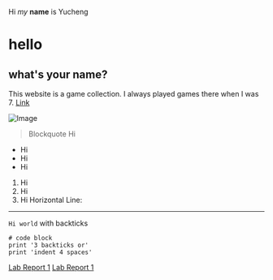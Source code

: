 Hi *my* **name** is Yucheng
# hello
## what's your name?
This website is a game collection. I always played games there when I was 7.
[Link](http://www.4399.com)

![Image](https://images.unsplash.com/photo-1541963463532-d68292c34b19?ixlib=rb-1.2.1&ixid=MnwxMjA3fDB8MHxleHBsb3JlLWZlZWR8Mnx8fGVufDB8fHx8&auto=format&fit=crop&w=800&q=60)
> Blockquote Hi
* Hi
* Hi
* Hi
1. Hi
2. Hi
3. Hi
Horizontal Line:

---

`Hi world` with backticks
```
# code block
print '3 backticks or'
print 'indent 4 spaces'
```
[Lab Report 1](report1.html)
[Lab Report 1](https://Ayuzzz127.github.io/cse15l-lab-reports/report1.html)
